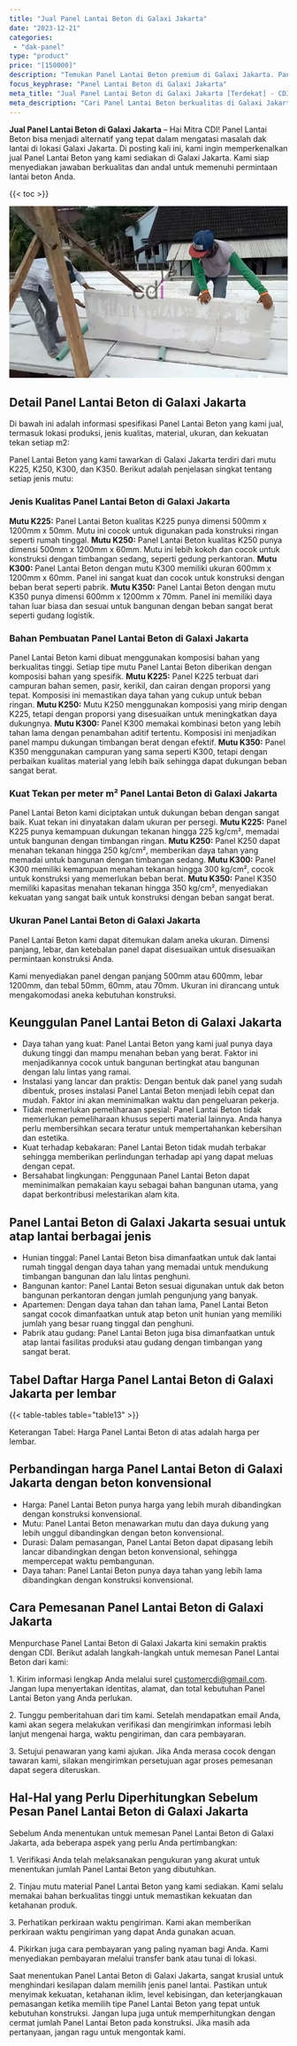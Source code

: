 ```yaml
---
title: "Jual Panel Lantai Beton di Galaxi Jakarta"
date: "2023-12-21"
categories:
 - "dak-panel"
type: "product"
price: "[150000]"
description: "Temukan Panel Lantai Beton premium di Galaxi Jakarta. Panel Lantai Beton dirancang untuk kebutuhan konstruksi modern dengan performa andalan. Dapatkan info lengkap."
focus_keyphrase: "Panel Lantai Beton di Galaxi Jakarta"
meta_title: "Jual Panel Lantai Beton di Galaxi Jakarta [Terdekat] - CDI"
meta_description: "Cari Panel Lantai Beton berkualitas di Galaxi Jakarta?. Kami menyediakan Panel Lantai Beton premium untuk pembangunan. Penawaran spesial hanya di sini."
---
```


**Jual Panel Lantai Beton di Galaxi Jakarta** – Hai Mitra CDI! Panel Lantai Beton bisa menjadi alternatif yang tepat dalam mengatasi masalah dak lantai di lokasi Galaxi Jakarta. Di posting kali ini, kami ingin memperkenalkan jual Panel Lantai Beton yang kami sediakan di Galaxi Jakarta. Kami siap menyediakan jawaban berkualitas dan andal untuk memenuhi permintaan lantai beton Anda.

{{< toc >}}

![Jual Panel Lantai Beton di Galaxi Jakarta](/images/dak-panel/dak-panel-11.jpg)

## Detail Panel Lantai Beton di Galaxi Jakarta

Di bawah ini adalah informasi spesifikasi Panel Lantai Beton yang kami jual, termasuk lokasi produksi, jenis kualitas, material, ukuran, dan kekuatan tekan setiap m2:

Panel Lantai Beton yang kami tawarkan di Galaxi Jakarta terdiri dari mutu K225, K250, K300, dan K350. Berikut adalah penjelasan singkat tentang setiap jenis mutu:

### Jenis Kualitas Panel Lantai Beton di Galaxi Jakarta

**Mutu K225:** Panel Lantai Beton kualitas K225 punya dimensi 500mm x 1200mm x 50mm. Mutu ini cocok untuk digunakan pada konstruksi ringan seperti rumah tinggal.
**Mutu K250:** Panel Lantai Beton kualitas K250 punya dimensi 500mm x 1200mm x 60mm. Mutu ini lebih kokoh dan cocok untuk konstruksi dengan timbangan sedang, seperti gedung perkantoran.
**Mutu K300:** Panel Lantai Beton dengan mutu K300 memiliki ukuran 600mm x 1200mm x 60mm. Panel ini sangat kuat dan cocok untuk konstruksi dengan beban berat seperti pabrik.
**Mutu K350:** Panel Lantai Beton dengan mutu K350 punya dimensi 600mm x 1200mm x 70mm. Panel ini memiliki daya tahan luar biasa dan sesuai untuk bangunan dengan beban sangat berat seperti gudang logistik.

### Bahan Pembuatan Panel Lantai Beton di Galaxi Jakarta

Panel Lantai Beton kami dibuat menggunakan komposisi bahan yang berkualitas tinggi. Setiap tipe mutu Panel Lantai Beton diberikan dengan komposisi bahan yang spesifik.
**Mutu K225:** Panel K225 terbuat dari campuran bahan semen, pasir, kerikil, dan cairan dengan proporsi yang tepat. Komposisi ini memastikan daya tahan yang cukup untuk beban ringan.
**Mutu K250:** Mutu K250 menggunakan komposisi yang mirip dengan K225, tetapi dengan proporsi yang disesuaikan untuk meningkatkan daya dukungnya.
**Mutu K300:** Panel K300 memakai kombinasi beton yang lebih tahan lama dengan penambahan aditif tertentu. Komposisi ini menjadikan panel mampu dukungan timbangan berat dengan efektif.
**Mutu K350:** Panel K350 menggunakan campuran yang sama seperti K300, tetapi dengan perbaikan kualitas material yang lebih baik sehingga dapat dukungan beban sangat berat.

### Kuat Tekan per meter m² Panel Lantai Beton di Galaxi Jakarta

Panel Lantai Beton kami diciptakan untuk dukungan beban dengan sangat baik. Kuat tekan ini dinyatakan dalam ukuran per persegi.
**Mutu K225:** Panel K225 punya kemampuan dukungan tekanan hingga 225 kg/cm², memadai untuk bangunan dengan timbangan ringan.
**Mutu K250:** Panel K250 dapat menahan tekanan hingga 250 kg/cm², memberikan daya tahan yang memadai untuk bangunan dengan timbangan sedang.
**Mutu K300:** Panel K300 memiliki kemampuan menahan tekanan hingga 300 kg/cm², cocok untuk konstruksi yang memerlukan beban berat.
**Mutu K350:** Panel K350 memiliki kapasitas menahan tekanan hingga 350 kg/cm², menyediakan kekuatan yang sangat baik untuk konstruksi dengan beban sangat berat.

### Ukuran Panel Lantai Beton di Galaxi Jakarta

Panel Lantai Beton kami dapat ditemukan dalam aneka ukuran. Dimensi panjang, lebar, dan ketebalan panel dapat disesuaikan untuk disesuaikan permintaan konstruksi Anda.

Kami menyediakan panel dengan panjang 500mm atau 600mm, lebar 1200mm, dan tebal 50mm, 60mm, atau 70mm. Ukuran ini dirancang untuk mengakomodasi aneka kebutuhan konstruksi.

## Keunggulan Panel Lantai Beton di Galaxi Jakarta

*   Daya tahan yang kuat: Panel Lantai Beton yang kami jual punya daya dukung tinggi dan mampu menahan beban yang berat. Faktor ini menjadikannya cocok untuk bangunan bertingkat atau bangunan dengan lalu lintas yang ramai.
*   Instalasi yang lancar dan praktis: Dengan bentuk dak panel yang sudah dibentuk, proses instalasi Panel Lantai Beton menjadi lebih cepat dan mudah. Faktor ini akan meminimalkan waktu dan pengeluaran pekerja.
*   Tidak memerlukan pemeliharaan spesial: Panel Lantai Beton tidak memerlukan pemeliharaan khusus seperti material lainnya. Anda hanya perlu membersihkan secara teratur untuk mempertahankan kebersihan dan estetika.
*   Kuat terhadap kebakaran: Panel Lantai Beton tidak mudah terbakar sehingga memberikan perlindungan terhadap api yang dapat meluas dengan cepat.
*   Bersahabat lingkungan: Penggunaan Panel Lantai Beton dapat meminimalkan pemakaian kayu sebagai bahan bangunan utama, yang dapat berkontribusi melestarikan alam kita.

## Panel Lantai Beton di Galaxi Jakarta sesuai untuk atap lantai berbagai jenis

*   Hunian tinggal: Panel Lantai Beton bisa dimanfaatkan untuk dak lantai rumah tinggal dengan daya tahan yang memadai untuk mendukung timbangan bangunan dan lalu lintas penghuni.
*   Bangunan kantor: Panel Lantai Beton sesuai digunakan untuk dak beton bangunan perkantoran dengan jumlah pengunjung yang banyak.
*   Apartemen: Dengan daya tahan dan tahan lama, Panel Lantai Beton sangat cocok dimanfaatkan untuk atap beton unit hunian yang memiliki jumlah yang besar ruang tinggal dan penghuni.
*   Pabrik atau gudang: Panel Lantai Beton juga bisa dimanfaatkan untuk atap lantai fasilitas produksi atau gudang dengan timbangan yang sangat berat.

## Tabel Daftar Harga Panel Lantai Beton di Galaxi Jakarta per lembar

{{< table-tables table="table13" >}}

Keterangan Tabel: Harga Panel Lantai Beton di atas adalah harga per lembar.

## Perbandingan harga Panel Lantai Beton di Galaxi Jakarta dengan beton konvensional

*   Harga: Panel Lantai Beton punya harga yang lebih murah dibandingkan dengan konstruksi konvensional.
*   Mutu: Panel Lantai Beton menawarkan mutu dan daya dukung yang lebih unggul dibandingkan dengan beton konvensional.
*   Durasi: Dalam pemasangan, Panel Lantai Beton dapat dipasang lebih lancar dibandingkan dengan beton konvensional, sehingga mempercepat waktu pembangunan.
*   Daya tahan: Panel Lantai Beton punya daya tahan yang lebih lama dibandingkan dengan konstruksi konvensional.

## Cara Pemesanan Panel Lantai Beton di Galaxi Jakarta

Menpurchase Panel Lantai Beton di Galaxi Jakarta kini semakin praktis dengan CDI. Berikut adalah langkah-langkah untuk memesan Panel Lantai Beton dari kami:

1\.  Kirim informasi lengkap Anda melalui surel customercdi@gmail.com. Jangan lupa menyertakan identitas, alamat, dan total kebutuhan Panel Lantai Beton yang Anda perlukan.

2\.  Tunggu pemberitahuan dari tim kami. Setelah mendapatkan email Anda, kami akan segera melakukan verifikasi dan mengirimkan informasi lebih lanjut mengenai harga, waktu pengiriman, dan cara pembayaran.

3\.  Setujui penawaran yang kami ajukan. Jika Anda merasa cocok dengan tawaran kami, silakan mengirimkan persetujuan agar proses pemesanan dapat segera diteruskan.

## Hal-Hal yang Perlu Diperhitungkan Sebelum Pesan Panel Lantai Beton di Galaxi Jakarta

Sebelum Anda menentukan untuk memesan Panel Lantai Beton di Galaxi Jakarta, ada beberapa aspek yang perlu Anda pertimbangkan:

1\.  Verifikasi Anda telah melaksanakan pengukuran yang akurat untuk menentukan jumlah Panel Lantai Beton yang dibutuhkan.

2\.  Tinjau mutu material Panel Lantai Beton yang kami sediakan. Kami selalu memakai bahan berkualitas tinggi untuk memastikan kekuatan dan ketahanan produk.

3\.  Perhatikan perkiraan waktu pengiriman. Kami akan memberikan perkiraan waktu pengiriman yang dapat Anda gunakan acuan.

4\.  Pikirkan juga cara pembayaran yang paling nyaman bagi Anda. Kami menyediakan pembayaran melalui transfer bank atau tunai di lokasi.

Saat menentukan Panel Lantai Beton di Galaxi Jakarta, sangat krusial untuk menghindari kesilapan dalam memilih jenis panel lantai. Pastikan untuk menyimak kekuatan, ketahanan iklim, level kebisingan, dan keterjangkauan pemasangan ketika memilih tipe Panel Lantai Beton yang tepat untuk kebutuhan konstruksi. Jangan lupa juga untuk memperhitungkan dengan cermat jumlah Panel Lantai Beton pada konstruksi. Jika masih ada pertanyaan, jangan ragu untuk mengontak kami.